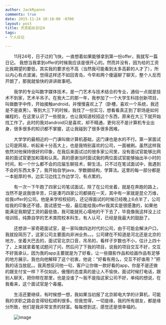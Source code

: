 ```yaml
---
author: JackRyannn
comments: true
date: 2015-11-24 10:18:00 -0700
layout: post
title: 杰克船长日记4
tags:
- 个人日记

---  
```

  
  

　　11月24号，日子过的飞快，一直想着如果能够拿到第一份offer，我就写一篇日记。  我想当我拿到offer的时候我应该是很开心的。然而并没有，因为给的工资比我期望的要低，其实我的要求也不高（当然我可能看到太多高薪的人才了），所以内心有点波澜，觉得这样还不如回青岛，今早和两个傻逼聊了聊天，整个人反而开朗了，那我就愉快的讲讲故事吧。    

　　我学的专业叫数字媒体技术，是一门艺术与技术结合的专业，通俗一点就是技术不到家，艺术半吊子。在我大二的那一年，我参加了一个大学生科技创新项目，叫做数字中传，开始接触android，并慢慢喜欢上了（卧槽，喜欢一个系统，我还是不是直男）。等到大三下的时候，我找了一份实习，想看看真正到了职场是如何编程的，在这里认识了一些朋友，也让我知道校招这个东西，原来在大三下就开始找工作了。此时的我对android只是喜欢，却不精通，更何况不是计算机专业出身，很多很多的知识都不掌握，这让我碰到了很多很多困难。    

　　大学学的最相近的一门课叫做计算机基础，这门课也是水的不行。第一家面试公司是网易，听起来十分高大上，也是我特别喜欢的公司，一面被刷。虽然这样我依然对他保持很好的印象，在我后来面试过的很多家公司里，没有面试官能够比网易的面试官更加和蔼和认真。真的感谢当时面试我的两位面试官能够抽出半小时的时间，和一个什么都不会的应届生聊技术，聊生活。只不过在笔试面试中，我遇到不会的东西太多了，我开始自学java，学数据结构，学算法。这里的每一部分都是一本挺厚的书，边实习边找工作边学习，有点累的。    

　　有一次一下午跑了四家公司笔试面试，除了在公司坐着，就是在奔跑的路上，当然不是说我很辛苦，只是凑巧四家公司都搞在一天，其中有一家就是昆仑万维，给我offer的公司。他是来学校校招的，还记得面试的时候已经晚上6点半了，公司给我的印象还不错，面试感觉一般，最后能给我offer我其实是很感激的，如果他能满足我期望工资的最低值，我可能就死心塌地的干下去了，毕竟像我这样没上过培训班，纯靠自学的艺术类院校本科生，有人认可，已经是我最大的鼓励了。    

　　还想讲一家奇葩面试官，是一家叫做四达时代的公司，由于可能会解决户口，我就投简历了，这家公司主要面向非洲业务。。。公司建在不知道是河北还是北京的地方，坐着大巴去的，面试官北京口音，吊吊的，看样子岁数也不小，估计上四十了，上来就拿着笔试题问了问，然后问了下我的项目，说我的项目交互不好，交互不好我承认，因为我的app主要就是为了好看，让一些摄影作品和绘画作品有足够的地方展示，我也向他解释了这个初衷，他说：“好看有用么，交互不好谁用？”把我的话当放屁。。我真想反问他一句，客户让你做一款好看的app，你是不是还做的跟支付宝一样？不仅如此，傲慢的态度真的是让人不愉快，面试时候打电话，跟别人聊天，把你晾在那里，也是没谁了～我不是指这家公司不好，单纯的想说，在我看来，这个面试官是个毒瘤。    

　　生活还要继续，有时候想一想，我如果当初报了北京邮电大学的计算机，可能我的求职之路会变得轻松顺利很多。但我觉得，一切是缘，我的所有朋友，都是缘分所致，他们是我非常宝贵的财富。每每想到这，感觉还是很幸福的。    

　　![image](https://ooo.0o0.ooo/2015/11/23/5653d5e646025.jpg
)　　
  
  
  
  

